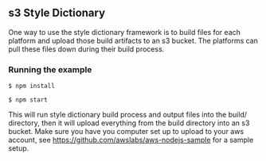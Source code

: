 ## s3 Style Dictionary

One way to use the style dictionary framework is to build files for each platform and upload those build artifacts to an s3 bucket. The platforms can pull these files down during their build process.

### Running the example

```
$ npm install
```

```
$ npm start
```

This will run style dictionary build process and output files into the build/ directory, then it will upload everything from the build directory into an s3 bucket. Make sure you have you computer set up to upload to your aws account, see https://github.com/awslabs/aws-nodejs-sample for a sample setup.
